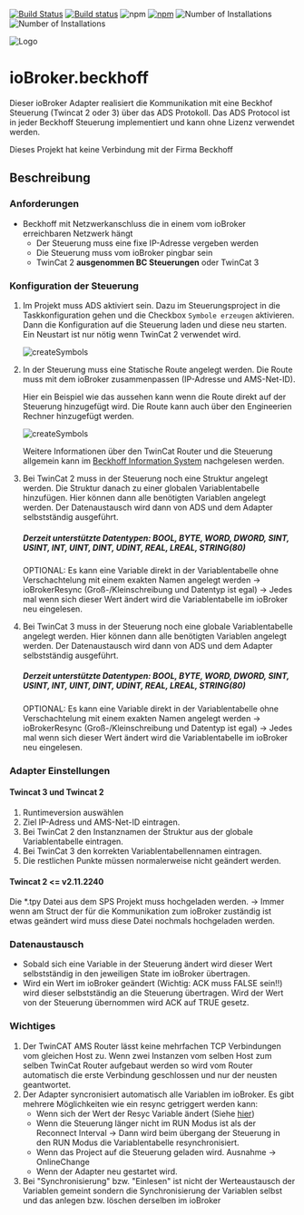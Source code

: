 [![Build Status](https://travis-ci.org/dkleber89/ioBroker.beckhoff.svg?branch=master)](https://travis-ci.org/dkleber89/ioBroker.beckhoff) [![Build status](https://ci.appveyor.com/api/projects/status/tpqe657lqrir3kew/branch/master?svg=true)](https://ci.appveyor.com/project/dkleber89/iobroker-beckhoff/branch/master) ![npm](https://img.shields.io/npm/dm/iobroker.beckhoff)
[![npm](https://img.shields.io/npm/v/iobroker.beckhoff.svg)](https://www.npmjs.com/package/iobroker.beckhoff) ![Number of Installations](http://iobroker.live/badges/beckhoff-stable.svg)  ![Number of Installations](http://iobroker.live/badges/beckhoff-installed.svg)

![Logo](img/beckhoff.png)

# ioBroker.beckhoff
Dieser ioBroker Adapter realisiert die Kommunikation mit eine Beckhof Steuerung (Twincat 2 oder 3) über das ADS Protokoll.
Das ADS Protocol ist in jeder Beckhoff Steuerung implementiert und kann ohne Lizenz verwendet werden.

Dieses Projekt hat keine Verbindung mit der Firma Beckhoff

## Beschreibung
### Anforderungen
* Beckhoff mit Netzwerkanschluss die in einem vom ioBroker erreichbaren Netzwerk hängt
    * Der Steuerung muss eine fixe IP-Adresse vergeben werden
    * Die Steuerung muss vom ioBroker pingbar sein
    * TwinCat 2 **ausgenommen BC Steuerungen** oder TwinCat 3

### Konfiguration der Steuerung
1. Im Projekt muss ADS aktiviert sein. Dazu im Steuerungsproject in die Taskkonfiguration gehen und die Checkbox `Symbole erzeugen` aktivieren. Dann die Konfiguration auf die Steuerung laden und diese neu starten. Ein Neustart ist nur nötig wenn TwinCat 2 verwendet wird.

    ![createSymbols](img/createSymbols.png)

2. In der Steuerung muss eine Statische Route angelegt werden. Die Route muss mit dem ioBroker zusammenpassen (IP-Adresse und AMS-Net-ID).

    Hier ein Beispiel wie das aussehen kann wenn die Route direkt auf der Steuerung hinzugefügt wird. Die Route kann auch über den Engineerien Rechner hinzugefügt werden.

    ![createSymbols](img/addRoute.png)

    Weitere Informationen über den TwinCat Router und die Steuerung allgemein kann im [Beckhoff Information System](https://infosys.beckhoff.com/ "Beckhoff Information System") nachgelesen werden.

3. Bei TwinCat 2 muss in der Steuerung noch eine Struktur angelegt werden. Die Struktur danach zu einer globalen Variablentabelle hinzufügen. Hier können dann alle benötigten Variablen angelegt werden. Der Datenaustausch wird dann von ADS und dem Adapter selbstständig ausgeführt.

    ##### Derzeit unterstützte Datentypen: BOOL, BYTE, WORD, DWORD, SINT, USINT, INT, UINT, DINT, UDINT, REAL, LREAL, STRING(80)

    OPTIONAL: Es kann eine Variable direkt in der Variablentabelle ohne Verschachtelung mit einem exakten Namen angelegt werden -> ioBrokerResync (Groß-/Kleinschreibung und Datentyp ist egal) -> Jedes mal wenn sich dieser Wert ändert wird die Variablentabelle im ioBroker neu eingelesen.

3. Bei TwinCat 3 muss in der Steuerung noch eine globale Variablentabelle angelegt werden. Hier können dann alle benötigten Variablen angelegt werden. Der Datenaustausch wird dann von ADS und dem Adapter selbstständig ausgeführt.

    ##### Derzeit unterstützte Datentypen: BOOL, BYTE, WORD, DWORD, SINT, USINT, INT, UINT, DINT, UDINT, REAL, LREAL, STRING(80)

    OPTIONAL: Es kann eine Variable direkt in der Variablentabelle ohne Verschachtelung mit einem exakten Namen angelegt werden -> ioBrokerResync (Groß-/Kleinschreibung und Datentyp ist egal) -> Jedes mal wenn sich dieser Wert ändert wird die Variablentabelle im ioBroker neu eingelesen.

### Adapter Einstellungen
#### Twincat 3 und Twincat 2
1. Runtimeversion auswählen
2. Ziel IP-Adress und AMS-Net-ID eintragen.
3. Bei TwinCat 2 den Instanznamen der Struktur aus der globale Variablentabelle eintragen.
4. Bei TwinCat 3 den korrekten Variablentabellennamen eintragen.
5. Die restlichen Punkte müssen normalerweise nicht geändert werden.

#### Twincat 2 <= v2.11.2240
Die *.tpy Datei aus dem SPS Projekt muss hochgeladen werden. -> Immer wenn am Struct der für die Kommunikation zum ioBroker zuständig ist etwas geändert wird muss diese Datei nochmals hochgeladen werden.

### Datenaustausch
- Sobald sich eine Variable in der Steuerung ändert wird dieser Wert selbstständig in den jeweiligen State im ioBroker übertragen.
- Wird ein Wert im ioBroker geändert (Wichtig: ACK muss FALSE sein!!) wird dieser selbstständig an die Steuerung übertragen. Wird der Wert von der Steuerung übernommen wird ACK auf TRUE gesetz.

### Wichtiges
1. Der TwinCAT AMS Router lässt keine mehrfachen TCP Verbindungen vom gleichen Host zu. Wenn zwei Instanzen vom selben Host zum selben TwinCat Router aufgebaut werden so wird vom Router automatisch die erste Verbindung geschlossen und nur der neusten geantwortet.
2. Der Adapter syncronisiert automatisch alle Variablen im ioBroker. Es gibt mehrere Möglichkeiten wie ein resync getriggert werden kann:
    - Wenn sich der Wert der Resyc Variable ändert (Siehe [hier](#Konfiguration-der-Steuerung))
    - Wenn die Steuerung länger nicht im RUN Modus ist als der Reconnect Interval -> Dann wird beim übergang der Steuerung in den RUN Modus die Variablentabelle resynchronisiert.
    - Wenn das Project auf die Steuerung geladen wird. Ausnahme -> OnlineChange
    - Wenn der Adapter neu gestartet wird.
3. Bei "Synchronisierung" bzw. "Einlesen" ist nicht der Werteaustausch der Variablen gemeint sondern die Synchronisierung der Variablen selbst und das anlegen bzw. löschen derselben im ioBroker
